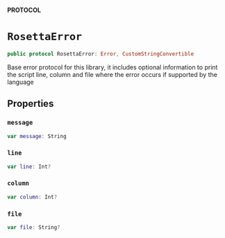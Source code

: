 **PROTOCOL**

# `RosettaError`

```swift
public protocol RosettaError: Error, CustomStringConvertible
```

Base error protocol for this library, it includes optional information
to print the script line, column and file where the error occurs if
supported by the language

## Properties
### `message`

```swift
var message: String
```

### `line`

```swift
var line: Int?
```

### `column`

```swift
var column: Int?
```

### `file`

```swift
var file: String?
```
